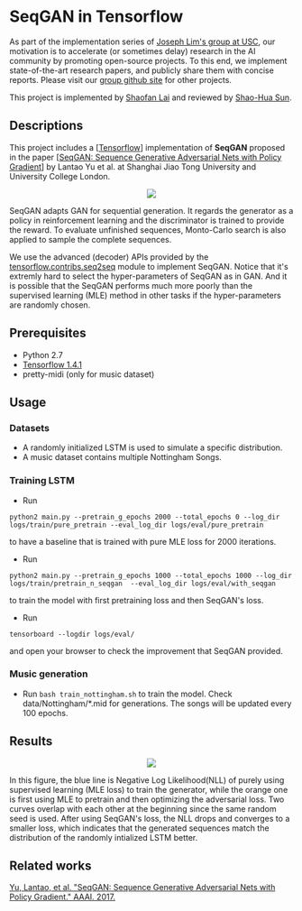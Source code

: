 # SeqGAN in Tensorflow

As part of the implementation series of [Joseph Lim's group at USC](http://csail.mit.edu/~lim), our motivation is to accelerate (or sometimes delay) research in the AI community by promoting open-source projects. To this end, we implement state-of-the-art research papers, and publicly share them with concise reports. Please visit our [group github site](https://github.com/gitlimlab) for other projects.

This project is implemented by [Shaofan Lai](https://github.com/shaofanl) and reviewed by [Shao-Hua Sun](https://github.com/shaohua0116).

## Descriptions
This project includes a [[Tensorflow](https://github.com/tensorflow/tensorflow)] implementation of **SeqGAN** proposed in the paper [[SeqGAN: Sequence Generative Adversarial Nets with Policy Gradient](https://arxiv.org/abs/1609.05473)] by Lantao Yu et al. at Shanghai Jiao Tong University and University College London.

<p align="center">
    <img src="https://github.com/LantaoYu/SeqGAN/raw/master/figures/seqgan.png">
</p>

SeqGAN adapts GAN for sequential generation. It regards the generator as a policy in reinforcement learning and the discriminator is trained to provide the reward. To evaluate unfinished sequences, Monto-Carlo search is also applied to sample the complete sequences.

We use the advanced (decoder) APIs provided by the [tensorflow.contribs.seq2seq](https://www.tensorflow.org/tutorials/seq2seq) module to implement SeqGAN. Notice that it's extremly hard to select the hyper-parameters of SeqGAN as in GAN. And it is possible that the SeqGAN performs much more poorly than the supervised learning (MLE) method in other tasks if the hyper-parameters are randomly chosen. 

## Prerequisites

- Python 2.7
- [Tensorflow 1.4.1](https://developers.googleblog.com/2017/11/announcing-tensorflow-r14.html)
- pretty-midi (only for music dataset)

## Usage

### Datasets

- A randomly initialized LSTM is used to simulate a specific distribution.
- A music dataset contains multiple Nottingham Songs.

### Training LSTM 

- Run 
```
python2 main.py --pretrain_g_epochs 2000 --total_epochs 0 --log_dir logs/train/pure_pretrain --eval_log_dir logs/eval/pure_pretrain
```
to have a baseline that is trained with pure MLE loss for 2000 iterations.
- Run 
```
python2 main.py --pretrain_g_epochs 1000 --total_epochs 1000 --log_dir logs/train/pretrain_n_seqgan  --eval_log_dir logs/eval/with_seqgan
```
to train the model with first pretraining loss and then SeqGAN's loss.
- Run 
```
tensorboard --logdir logs/eval/
```
and open your browser to check the improvement that SeqGAN provided.

### Music generation

- Run `bash train_nottingham.sh` to train the model. Check data/Nottingham/\*.mid for generations. The songs will be updated every 100 epochs.

## Results

<p align="center">
    <img src="figures/SeqGAN.png">
</p>
In this figure, the blue line is Negative Log Likelihood(NLL) of purely using supervised learning (MLE loss) to train the generator, while the orange one is first using MLE to pretrain and then optimizing the adversarial loss. Two curves overlap with each other at the beginning since the same random seed is used.  After using SeqGAN's loss, the NLL drops and converges to a smaller loss, which indicates that the generated sequences match the distribution of the randomly intialized LSTM better. 

## Related works

[Yu, Lantao, et al. "SeqGAN: Sequence Generative Adversarial Nets with Policy Gradient." AAAI. 2017.](https://arxiv.org/abs/1609.05473)
